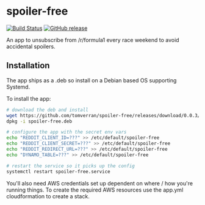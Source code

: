 # spoiler-free

[![Build Status](https://travis-ci.org/tomverran/spoiler-free.svg?branch=master)](https://travis-ci.org/tomverran/spoiler-free)
[![GitHub release](https://img.shields.io/github/release/tomverran/spoiler-free.svg)](https://github.com/tomverran/spoiler-free/releases)

An app to unsubscribe from /r/formula1 every race weekend to avoid accidental spoilers.

## Installation

The app ships as a .deb so install on a Debian based OS supporting Systemd.

To install the app:

```bash
# download the deb and install
wget https://github.com/tomverran/spoiler-free/releases/download/0.0.3/spoiler-free.deb
dpkg -i spoiler-free.deb

# configure the app with the secret env vars
echo "REDDIT_CLIENT_ID=???" >> /etc/default/spoiler-free
echo "REDDIT_CLIENT_SECRET=???" >> /etc/default/spoiler-free
echo "REDDIT_REDIRECT_URL=???" >> /etc/default/spoiler-free
echo "DYNAMO_TABLE=???" >> /etc/default/spoiler-free

# restart the service so it picks up the config
systemctl restart spoiler-free.service
```

You'll also need AWS credentials set up dependent on where / how you're running things.
To create the required AWS resources use the app.yml cloudformation to create a stack.

